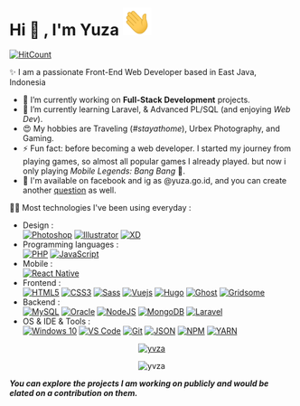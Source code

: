 # Hi 👐 , I'm Yuza <img src="https://raw.githubusercontent.com/ABSphreak/ABSphreak/master/gifs/Hi.gif" width="50px">

[![HitCount](http://hits.dwyl.com/yvza/yvza.svg)](http://hits.dwyl.com/yvza/yvza)

✨ I am a passionate Front-End Web Developer based in East Java, Indonesia

- 🔭 I’m currently working on **Full-Stack Development** projects.
- 🌱 I’m currently learning Laravel, & Advanced PL/SQL (and enjoying _Web Dev_). 
- 😍 My hobbies are Traveling (_#stayathome_), Urbex Photography, and Gaming.
- ⚡ Fun fact: before becoming a web developer. I started my journey from playing games, so almost all popular games I already played. but now i only playing _Mobile Legends: Bang Bang_ 💖.
- 💌 I'm available on facebook and ig as @yuza.go.id, and you can create another [question](https://github.com/yvza/yvza/issues/new) as well.

🐱‍💻 Most technologies I've been using everyday :
- Design : <br />
    [![Photoshop](http://img.shields.io/badge/-Photoshop-eee?style=flat-square&logo=adobe-photoshop)](https://github.com/yvza)
    [![Illustrator](http://img.shields.io/badge/-Illustrator-eee?style=flat-square&logo=adobe-illustrator)](https://github.com/yvza)
    [![XD](http://img.shields.io/badge/-XD-eee?style=flat-square&logo=adobe-xd)](https://github.com/yvza)
- Programming languages : <br />
    [![PHP](http://img.shields.io/badge/-PHP-eee?style=flat-square&logo=php&logoColor=4951aa)](https://github.com/yvza)
    [![JavaScript](https://img.shields.io/badge/-JavaScript-eee?style=flat-square&logo=javascript&logoColor=DD9C25)](https://github.com/yvza)
- Mobile : <br />
    [![React Native](https://img.shields.io/badge/-React%20Native-eee?style=flat-square&logo=react)](https://github.com/yvza)
- Frontend : <br />
    [![HTML5](http://img.shields.io/badge/-HTML5-eee?style=flat-square&logo=HTML5)](https://github.com/yvza)
    [![CSS3](http://img.shields.io/badge/-CSS3-eee?style=flat-square&logo=CSS3&logoColor=blue)](https://github.com/yvza)
    [![Sass](https://img.shields.io/badge/-SASS-eee?style=flat-square&logo=SASS)](https://github.com/yvza)
    [![Vuejs](https://img.shields.io/badge/-Vue.js-eee?style=flat-square&logo=Vue.js)](https://github.com/yvza)
    [![Hugo](http://img.shields.io/badge/-Hugo-eee?style=flat-square&logo=Hugo)](https://github.com/yvza)
    [![Ghost](http://img.shields.io/badge/-Ghost-eee?style=flat-square&logo=ghost&logoColor=black)](https://github.com/yvza)
    [![Gridsome](http://img.shields.io/badge/-Gridsome-eee?style=flat-square&logo=gridsome)](https://github.com/yvza)
- Backend : <br />
    [![MySQL](http://img.shields.io/badge/-MySQL-eee?style=flat-square&logo=mysql&logoColor=4479A1)](https://github.com/yvza)
    [![Oracle](http://img.shields.io/badge/-Oracle-eee?style=flat-square&logo=Oracle&logoColor=4479A1)](https://github.com/yvza)
    [![NodeJS](http://img.shields.io/badge/-NodeJS-eee?style=flat-square&logo=data:image/png;base64,iVBORw0KGgoAAAANSUhEUgAAAA4AAAAOCAMAAAAolt3jAAAAgVBMVEUzmTMzkTM0mDQslSwtlS00mzQAAAA7nTsymDIzmDMwmDAymTIzmDMzmTMzmDMzmDMzlzM0mTQzmTMzmTMzmTMzmTMzmTM0mjQ1nDUxlzEymDIzmTMzmTMzmTMzmTMzmTMwlzAzmTMzmTMzmTMzmTMzmTMzmTM0mTQzmTMzmTP///8ybrFJAAAAKXRSTlMAAAAAAAAAAAAAAA9RxlIRBjSR6/7vmzkIAyd21Nt8JwMauPwrKvlQxcV6L9IAAABUSURBVAjXY2RgZGTkYGQEUl8ZwUx2EAUSZfz0jVESSPEygMAXkIgiIyMbAwT8+v+fUeU/jAfkMzKqMjLDuX//k8ZFMwrNIjRnoDkS7AUZxqcQLwAA4+0cex8ENfMAAAAASUVORK5CYII=)](https://github.com/yvza)
    [![MongoDB](https://img.shields.io/badge/-MongoDB-eee?style=flat-square&logo=mongodb&logoColor=47A248)](https://github.com/yvza)
    [![Laravel](http://img.shields.io/badge/-Laravel-eee?style=flat-square&logo=laravel)](https://github.com/yvza)
- OS & IDE & Tools : <br />
    [![Windows 10](http://img.shields.io/badge/-Windows%2010-eee?style=flat-square&logo=windows&logoColor=black)](https://github.com/yvza)
    [![VS Code](http://img.shields.io/badge/-VS%20Code-eee?style=flat-square&logo=visual-studio-code&logoColor=007ACC)](https://github.com/yvza)
    [![Git](http://img.shields.io/badge/-Git-eee?style=flat-square&logo=git&logoColor=F05032)](https://github.com/yvza)
    [![JSON](http://img.shields.io/badge/-JSON-eee?style=flat-square&logo=json&logoColor=gray)](https://github.com/yvza)
    [![NPM](http://img.shields.io/badge/-NPM-eee?style=flat-square&logo=npm)](https://github.com/yvza)
    [![YARN](http://img.shields.io/badge/-YARN-eee?style=flat-square&logo=yarn)](https://github.com/yvza)

<p align="center"><a href="https://github.com/ryo-ma/github-profile-trophy"><img src="https://github-profile-trophy.vercel.app/?username=yvza" alt="yvza" /></a></p>
<p align="center"><img src="https://github-readme-streak-stats.herokuapp.com/?user=yvza&" alt="yvza" /></p>

__*You can explore the projects I am working on publicly and would be elated on a contribution on them.*__
